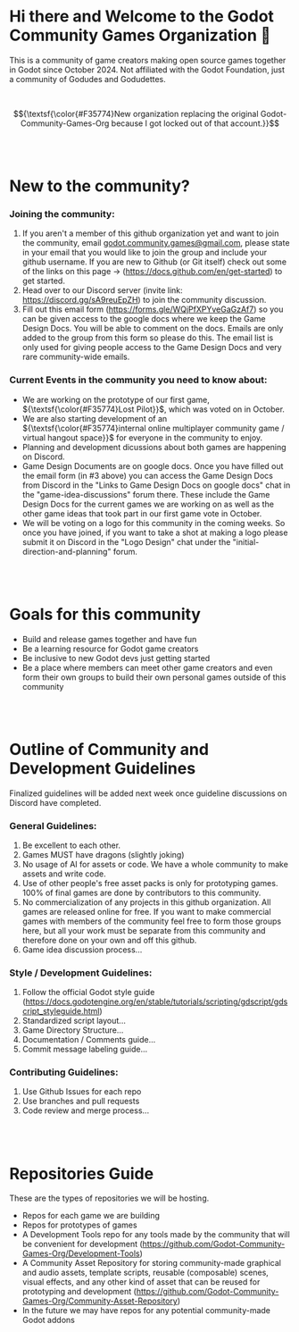 # Hi there and Welcome to the Godot Community Games Organization 👋

This is a community of game creators making open source games together in Godot since October 2024. Not affiliated with the Godot Foundation, just a community of Godudes and Godudettes.

<br>

$${\textsf{\color{#F35774}New organization replacing the original Godot-Community-Games-Org because I got locked out of that account.}}$$

<br><br>

# New to the community?

### Joining the community:
1. If you aren't a member of this github organization yet and want to join the community, email godot.community.games@gmail.com, please state in your email that you would like to join the group and include your github username. If you are new to Github (or Git itself) check out some of the links on this page -> (https://docs.github.com/en/get-started) to get started.
2. Head over to our Discord server (invite link: https://discord.gg/sA9reuEpZH) to join the community discussion.
3. Fill out this email form (https://forms.gle/WQjPfXPYveGaGzAf7) so you can be given access to the google docs where we keep the Game Design Docs. You will be able to comment on the docs. Emails are only added to the group from this form so please do this. The email list is only used for giving people access to the Game Design Docs and very rare community-wide emails.

### Current Events in the community you need to know about:
- We are working on the prototype of our first game, ${\textsf{\color{#F35774}Lost Pilot}}$, which was voted on in October.
- We are also starting development of an ${\textsf{\color{#F35774}internal online multiplayer community game / virtual hangout space}}$ for everyone in the community to enjoy.
- Planning and development dicussions about both games are happening on Discord.
- Game Design Documents are on google docs. Once you have filled out the email form (in #3 above) you can access the Game Design Docs from Discord in the "Links to Game Design Docs on google docs" chat in the "game-idea-discussions" forum there. These include the Game Design Docs for the current games we are working on as well as the other game ideas that took part in our first game vote in October.
- We will be voting on a logo for this community in the coming weeks. So once you have joined, if you want to take a shot at making a logo please submit it on Discord in the "Logo Design" chat under the "initial-direction-and-planning" forum.

<br><br>

# Goals for this community
- Build and release games together and have fun
- Be a learning resource for Godot game creators
- Be inclusive to new Godot devs just getting started
- Be a place where members can meet other game creators and even form their own groups to build their own personal games outside of this community

<br><br>

# Outline of Community and Development Guidelines
Finalized guidelines will be added next week once guideline discussions on Discord have completed.

### General Guidelines:
1. Be excellent to each other.
2. Games MUST have dragons (slightly joking)
3. No usage of AI for assets or code. We have a whole community to make assets and write code.
4. Use of other people's free asset packs is only for prototyping games. 100% of final games are done by contributors to this community.
5. No commercialization of any projects in this github organization. All games are released online for free. If you want to make commercial games with members of the community feel free to form those groups here, but all your work must be separate from this community and therefore done on your own and off this github.
6. Game idea discussion process...

### Style / Development Guidelines:
1. Follow the official Godot style guide (https://docs.godotengine.org/en/stable/tutorials/scripting/gdscript/gdscript_styleguide.html)
2. Standardized script layout...
3. Game Directory Structure...
4. Documentation / Comments guide...
5. Commit message labeling guide...

### Contributing Guidelines:
1. Use Github Issues for each repo
2. Use branches and pull requests
3. Code review and merge process...

<br><br>

# Repositories Guide
These are the types of repositories we will be hosting.
- Repos for each game we are building
- Repos for prototypes of games
- A Development Tools repo for any tools made by the community that will be convenient for development (https://github.com/Godot-Community-Games-Org/Development-Tools)
- A Community Asset Repository for storing community-made graphical and audio assets, template scripts, reusable (composable) scenes, visual effects, and any other kind of asset that can be reused for prototyping and development (https://github.com/Godot-Community-Games-Org/Community-Asset-Repository)
- In the future we may have repos for any potential community-made Godot addons
